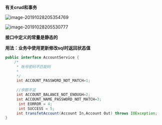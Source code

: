 **有关crud和事务**

![image-20191028205354769](C:\Users\lenovo\AppData\Roaming\Typora\typora-user-images\image-20191028205354769.png)

![image-20191028205530777](C:\Users\lenovo\AppData\Roaming\Typora\typora-user-images\image-20191028205530777.png)

**接口中定义的常量是静态的**

**用法：业务中使用更新修改sql时返回状态值**

```java
public interface AccountService {
	/*
	 * 账号密码不匹配码
	 * 
	 */
	 int ACCOUNT_PASSWORD_NOT_MATCH=1;
	 
	 //余额不足
	 int ACCOUNT_BALANCE_NOT_ENOUGH=2;
	 int ACCOUNT_NAME_PASSWORD_NOT_MATCH=3;
	  int EORROR = 4;
	  int SUCCESS = 5;
	 int transfetAccount(Account In,Account Out) throws IOException;
}

```

